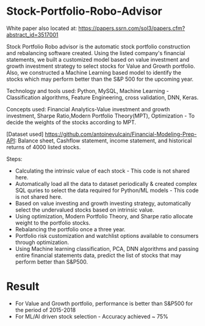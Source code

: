# Stock-Portfolio-Robo-Advisor
White paper also located at:
https://papers.ssrn.com/sol3/papers.cfm?abstract_id=3517001

Stock Portfolio Robo advisor is the automatic stock portfolio construction and rebalancing software created. Using the listed company's financial statements, we built a customized model based on value investment and growth investment strategy to select stocks for Value and Growth portfolio. Also, we constructed a Machine Learning based model to identify the stocks which may perform better than the S&P 500 for the upcoming year.

Technology and tools used: Python, MySQL, Machine Learning - Classification algorithms, Feature Engineering, cross validation, DNN, Keras. 

Concepts used: Financial Analytics-Value investment and growth investment, Sharpe Ratio,Modern Portfolio Theory(MPT), Optimization - To decide the weights of the stocks according to MPT.

[Dataset used] https://github.com/antoinevulcain/Financial-Modeling-Prep-API: Balance sheet, Cashflow statement, income statement, and historical returns of 4000 listed stocks.


Steps:
-	Calculating the intrinsic value of each stock - This code is not shared here.
- Automatically load all the data to dataset periodically & created complex SQL quries to select the data required for Python/ML models -   This code is not shared here.
-	Based on value investing and growth investing strategy, automatically select the undervalued stocks based on intrinsic value.
-	Using optimization, Modern Portfolio Theory, and Sharpe ratio allocate weight to the portfolio stocks.
-	Rebalancing the portfolio once a three year.
-	Portfolio risk customization and watchlist options available to consumers through optimization.
-	Using Machine learning classification, PCA, DNN algorithms and passing entire financial statements data, predict the list of stocks that may perform better than S&P500. 

# Result
- For Value and Growth portfolio, performance is better than S&P500 for the period of 2015-2018
- For ML/AI driven stock selection - Accuracy achieved ~ 75%
